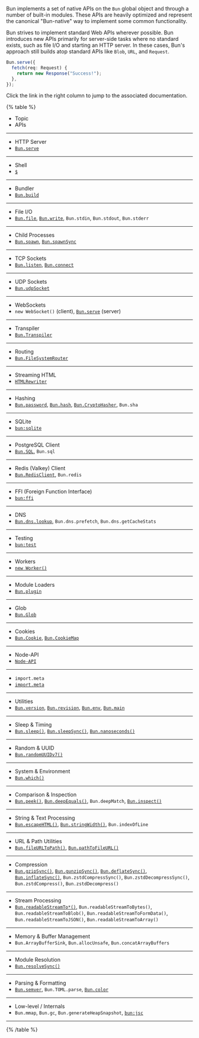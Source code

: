 Bun implements a set of native APIs on the `Bun` global object and through a number of built-in modules. These APIs are heavily optimized and represent the canonical "Bun-native" way to implement some common functionality.

Bun strives to implement standard Web APIs wherever possible. Bun introduces new APIs primarily for server-side tasks where no standard exists, such as file I/O and starting an HTTP server. In these cases, Bun's approach still builds atop standard APIs like `Blob`, `URL`, and `Request`.

```ts
Bun.serve({
  fetch(req: Request) {
    return new Response("Success!");
  },
});
```

Click the link in the right column to jump to the associated documentation.

{% table %}

- Topic
- APIs

---

- HTTP Server
- [`Bun.serve`](https://bun.com/docs/api/http#bun-serve)

---

- Shell
- [`$`](https://bun.com/docs/runtime/shell)

---

- Bundler
- [`Bun.build`](https://bun.com/docs/bundler)

---

- File I/O
- [`Bun.file`](https://bun.com/docs/api/file-io#reading-files-bun-file), [`Bun.write`](https://bun.com/docs/api/file-io#writing-files-bun-write), `Bun.stdin`, `Bun.stdout`, `Bun.stderr`

---

- Child Processes
- [`Bun.spawn`](https://bun.com/docs/api/spawn#spawn-a-process-bun-spawn), [`Bun.spawnSync`](https://bun.com/docs/api/spawn#blocking-api-bun-spawnsync)

---

- TCP Sockets
- [`Bun.listen`](https://bun.com/docs/api/tcp#start-a-server-bun-listen), [`Bun.connect`](https://bun.com/docs/api/tcp#start-a-server-bun-listen)

---

- UDP Sockets
- [`Bun.udpSocket`](https://bun.com/docs/api/udp)

---

- WebSockets
- `new WebSocket()` (client), [`Bun.serve`](https://bun.com/docs/api/websockets) (server)

---

- Transpiler
- [`Bun.Transpiler`](https://bun.com/docs/api/transpiler)

---

- Routing
- [`Bun.FileSystemRouter`](https://bun.com/docs/api/file-system-router)

---

- Streaming HTML
- [`HTMLRewriter`](https://bun.com/docs/api/html-rewriter)

---

- Hashing
- [`Bun.password`](https://bun.com/docs/api/hashing#bun-password), [`Bun.hash`](https://bun.com/docs/api/hashing#bun-hash), [`Bun.CryptoHasher`](https://bun.com/docs/api/hashing#bun-cryptohasher), `Bun.sha`

---

- SQLite
- [`bun:sqlite`](https://bun.com/docs/api/sqlite)

---

- PostgreSQL Client
- [`Bun.SQL`](https://bun.com/docs/api/sql), `Bun.sql`

---

- Redis (Valkey) Client
- [`Bun.RedisClient`](https://bun.com/docs/api/redis), `Bun.redis`

---

- FFI (Foreign Function Interface)
- [`bun:ffi`](https://bun.com/docs/api/ffi)

---

- DNS
- [`Bun.dns.lookup`](https://bun.com/docs/api/dns), `Bun.dns.prefetch`, `Bun.dns.getCacheStats`

---

- Testing
- [`bun:test`](https://bun.com/docs/cli/test)

---

- Workers
- [`new Worker()`](https://bun.com/docs/api/workers)

---

- Module Loaders
- [`Bun.plugin`](https://bun.com/docs/bundler/plugins)

---

- Glob
- [`Bun.Glob`](https://bun.com/docs/api/glob)

---

- Cookies
- [`Bun.Cookie`](https://bun.com/docs/api/cookie), [`Bun.CookieMap`](https://bun.com/docs/api/cookie)

---

- Node-API
- [`Node-API`](https://bun.com/docs/api/node-api)

---

- `import.meta`
- [`import.meta`](https://bun.com/docs/api/import-meta)

---

- Utilities
- [`Bun.version`](https://bun.com/docs/api/utils#bun-version), [`Bun.revision`](https://bun.com/docs/api/utils#bun-revision), [`Bun.env`](https://bun.com/docs/api/utils#bun-env), [`Bun.main`](https://bun.com/docs/api/utils#bun-main)

---

- Sleep & Timing
- [`Bun.sleep()`](https://bun.com/docs/api/utils#bun-sleep), [`Bun.sleepSync()`](https://bun.com/docs/api/utils#bun-sleepsync), [`Bun.nanoseconds()`](https://bun.com/docs/api/utils#bun-nanoseconds)

---

- Random & UUID
- [`Bun.randomUUIDv7()`](https://bun.com/docs/api/utils#bun-randomuuidv7)

---

- System & Environment
- [`Bun.which()`](https://bun.com/docs/api/utils#bun-which)

---

- Comparison & Inspection
- [`Bun.peek()`](https://bun.com/docs/api/utils#bun-peek), [`Bun.deepEquals()`](https://bun.com/docs/api/utils#bun-deepequals), `Bun.deepMatch`, [`Bun.inspect()`](https://bun.com/docs/api/utils#bun-inspect)

---

- String & Text Processing
- [`Bun.escapeHTML()`](https://bun.com/docs/api/utils#bun-escapehtml), [`Bun.stringWidth()`](https://bun.com/docs/api/utils#bun-stringwidth), `Bun.indexOfLine`

---

- URL & Path Utilities
- [`Bun.fileURLToPath()`](https://bun.com/docs/api/utils#bun-fileurltopath), [`Bun.pathToFileURL()`](https://bun.com/docs/api/utils#bun-pathtofileurl)

---

- Compression
- [`Bun.gzipSync()`](https://bun.com/docs/api/utils#bun-gzipsync), [`Bun.gunzipSync()`](https://bun.com/docs/api/utils#bun-gunzipsync), [`Bun.deflateSync()`](https://bun.com/docs/api/utils#bun-deflatesync), [`Bun.inflateSync()`](https://bun.com/docs/api/utils#bun-inflatesync), `Bun.zstdCompressSync()`, `Bun.zstdDecompressSync()`, `Bun.zstdCompress()`, `Bun.zstdDecompress()`

---

- Stream Processing
- [`Bun.readableStreamTo*()`](https://bun.com/docs/api/utils#bun-readablestreamto), `Bun.readableStreamToBytes()`, `Bun.readableStreamToBlob()`, `Bun.readableStreamToFormData()`, `Bun.readableStreamToJSON()`, `Bun.readableStreamToArray()`

---

- Memory & Buffer Management
- `Bun.ArrayBufferSink`, `Bun.allocUnsafe`, `Bun.concatArrayBuffers`

---

- Module Resolution
- [`Bun.resolveSync()`](https://bun.com/docs/api/utils#bun-resolvesync)

---

- Parsing & Formatting
- [`Bun.semver`](https://bun.com/docs/api/semver), `Bun.TOML.parse`, [`Bun.color`](https://bun.com/docs/api/color)

---

- Low-level / Internals
- `Bun.mmap`, `Bun.gc`, `Bun.generateHeapSnapshot`, [`bun:jsc`](https://bun.com/docs/api/bun-jsc)

---

{% /table %}
